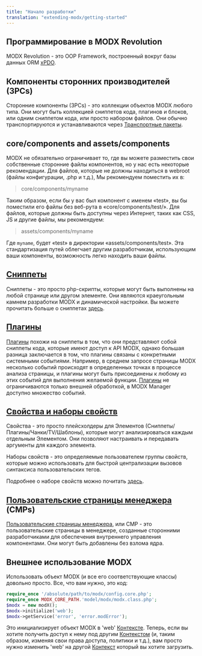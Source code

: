 ```yaml
---
title: "Начало разработки"
translation: "extending-modx/getting-started"
---
```


## Программирование в MODX Revolution

MODX Revolution - это OOP Framework, построенный вокруг базы данных ORM [xPDO](extending-modx/xpdo "xPDO").

## Компоненты сторонних производителей (3PCs)

Сторонние компоненты (3PCs) - это коллекции объектов MODX любого типа. Они могут быть коллекцией сниппетов кода, плагинов и блоков, или одним сниппетом кода, или просто набором файлов. Они обычно транспортируются и устанавливаются через [Транспортные пакеты](extending-modx/transport-packages "Транспортные пакеты").

## core/components and assets/components

MODX не обязательно ограничивает то, где вы можете разместить свои собственные сторонние файлы компонентов, но у нас есть некоторые рекомендации. Для файлов, которые не должны находиться в webroot (файлы конфигурации, .php и т.д.), Мы рекомендуем поместить их в:

> core/components/myname

Таким образом, если бы у вас был компонент с именем «test», вы бы поместили его файлы без веб-рута в «core/components/test/». Для файлов, которые должны быть доступны через Интернет, таких как CSS, JS и другие файлы, мы рекомендуем:

> assets/components/myname

Где `myname`, будет «test» в директории «assets/components/test». Эта стандартизация путей облегчает другим разработчикам, использующим ваши компоненты, возможность легко находить ваши файлы.

## [Сниппеты](extending-modx/snippets "Сниппеты")

Сниппеты - это просто php-скрипты, которые могут быть выполнены на любой странице или другом элементе. Они являются краеугольным камнем разработки MODX и динамической настройки. Вы можете прочитать больше о сниппетах [здесь](extending-modx/snippets "Сниппеты").

## [Плагины](extending-modx/plugins "Плагины")

[Плагины](extending-modx/plugins "Плагины") похожи на сниппеты в том, что они представляют собой сниппеты кода, которые имеют доступ к API MODX, однако большая разница заключается в том, что плагины связаны с конкретными системными событиями. Например, в среднем запросе страницы MODX несколько событий происходят в определенных точках в процессе анализа страницы, и плагины могут быть присоединены к любому из этих событий для выполнения желаемой функции. [Плагины](extending-modx/plugins "Плагины") не ограничиваются только внешней обработкой, в MODX Manager доступно множество событий.

## [Свойства и наборы свойств](building-sites/properties-and-property-sets "Свойства и наборы свойств")

Свойства - это просто плейсхолдеры для Элементов (Сниппеты/Плагины/Чанки/TV/Шаблоны), которые могут анализироваться каждым отдельным Элементом. Они позволяют настраивать и передавать аргументы для каждого элемента.

Наборы свойств - это определяемые пользователем группы свойств, которые можно использовать для быстрой централизации вызовов синтаксиса пользовательских тегов.

Подробнее о наборе свойств можно почитать [здесь](building-sites/properties-and-property-sets "Свойства и наборы свойств").

## [Пользовательские страницы менеджера](extending-modx/custom-manager-pages "Пользовательские страницы менеджера") (CMPs)

[Пользовательские страницы менеджера](extending-modx/custom-manager-pages "Пользовательские страницы менеджера"), или CMP - это пользовательские страницы в менеджере, созданные сторонними разработчиками для обеспечения внутреннего управления компонентами. Они могут быть добавлены без взлома ядра.

## Внешнее использование MODX

Использовать объект MODX (и все его соответствующие классы) довольно просто. Все, что вам нужно, это код:

```php
require_once '/absolute/path/to/modx/config.core.php';
require_once MODX_CORE_PATH.'model/modx/modx.class.php';
$modx = new modX();
$modx->initialize('web');
$modx->getService('error', 'error.modError');
```

Это инициализирует объект MODX в 'web' [Контексте](building-sites/contexts "Контексты"). Теперь, если вы хотите получить доступ к нему под другим [Контекстом](building-sites/contexts "Контексты") (и, таким образом, изменяя свои права доступа, политики и т.д.), вам просто нужно изменить 'web' на другой [Контекст](building-sites/contexts "Контексты") который вы хотите загрузить.
